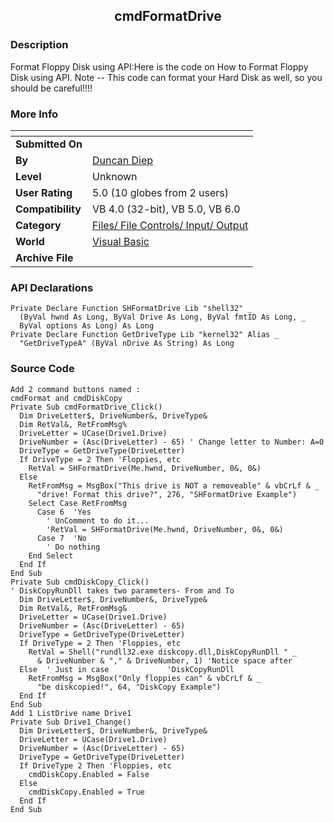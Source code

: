 ﻿<div align="center">

## cmdFormatDrive


</div>

### Description

Format Floppy Disk using API:Here is the code on How to Format Floppy Disk using API. Note -- This code can format your Hard Disk as well, so you should be careful!!!!
 
### More Info
 


<span>             |<span>
---                |---
**Submitted On**   |
**By**             |[Duncan Diep](https://github.com/Planet-Source-Code/PSCIndex/blob/master/ByAuthor/duncan-diep.md)
**Level**          |Unknown
**User Rating**    |5.0 (10 globes from 2 users)
**Compatibility**  |VB 4\.0 \(32\-bit\), VB 5\.0, VB 6\.0
**Category**       |[Files/ File Controls/ Input/ Output](https://github.com/Planet-Source-Code/PSCIndex/blob/master/ByCategory/files-file-controls-input-output__1-3.md)
**World**          |[Visual Basic](https://github.com/Planet-Source-Code/PSCIndex/blob/master/ByWorld/visual-basic.md)
**Archive File**   |[](https://github.com/Planet-Source-Code/duncan-diep-cmdformatdrive__1-68/archive/master.zip)

### API Declarations

```
Private Declare Function SHFormatDrive Lib "shell32" _
  (ByVal hwnd As Long, ByVal Drive As Long, ByVal fmtID As Long, _
  ByVal options As Long) As Long
Private Declare Function GetDriveType Lib "kernel32" Alias _
  "GetDriveTypeA" (ByVal nDrive As String) As Long
```


### Source Code

```
Add 2 command buttons named :
cmdFormat and cmdDiskCopy
Private Sub cmdFormatDrive_Click()
  Dim DriveLetter$, DriveNumber&, DriveType&
  Dim RetVal&, RetFromMsg%
  DriveLetter = UCase(Drive1.Drive)
  DriveNumber = (Asc(DriveLetter) - 65) ' Change letter to Number: A=0
  DriveType = GetDriveType(DriveLetter)
  If DriveType = 2 Then 'Floppies, etc
    RetVal = SHFormatDrive(Me.hwnd, DriveNumber, 0&, 0&)
  Else
    RetFromMsg = MsgBox("This drive is NOT a removeable" & vbCrLf & _
      "drive! Format this drive?", 276, "SHFormatDrive Example")
    Select Case RetFromMsg
      Case 6  'Yes
        ' UnComment to do it...
        'RetVal = SHFormatDrive(Me.hwnd, DriveNumber, 0&, 0&)
      Case 7  'No
        ' Do nothing
    End Select
  End If
End Sub
Private Sub cmdDiskCopy_Click()
' DiskCopyRunDll takes two parameters- From and To
  Dim DriveLetter$, DriveNumber&, DriveType&
  Dim RetVal&, RetFromMsg&
  DriveLetter = UCase(Drive1.Drive)
  DriveNumber = (Asc(DriveLetter) - 65)
  DriveType = GetDriveType(DriveLetter)
  If DriveType = 2 Then 'Floppies, etc
    RetVal = Shell("rundll32.exe diskcopy.dll,DiskCopyRunDll " _
      & DriveNumber & "," & DriveNumber, 1) 'Notice space after
  Else  ' Just in case             'DiskCopyRunDll
    RetFromMsg = MsgBox("Only floppies can" & vbCrLf & _
      "be diskcopied!", 64, "DiskCopy Example")
  End If
End Sub
Add 1 ListDrive name Drive1
Private Sub Drive1_Change()
  Dim DriveLetter$, DriveNumber&, DriveType&
  DriveLetter = UCase(Drive1.Drive)
  DriveNumber = (Asc(DriveLetter) - 65)
  DriveType = GetDriveType(DriveLetter)
  If DriveType 2 Then 'Floppies, etc
    cmdDiskCopy.Enabled = False
  Else
    cmdDiskCopy.Enabled = True
  End If
End Sub
```

